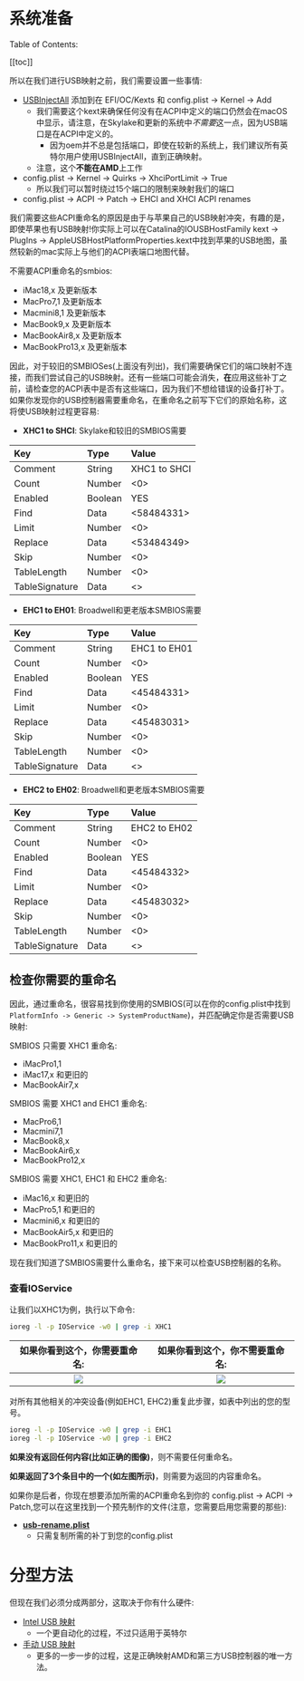 # 系统准备

Table of Contents:

[[toc]]

所以在我们进行USB映射之前，我们需要设置一些事情:

* [USBInjectAll](https://github.com/Sniki/OS-X-USB-Inject-All/releases) 添加到在 EFI/OC/Kexts 和 config.plist -> Kernel -> Add
  * 我们需要这个kext来确保任何没有在ACPI中定义的端口仍然会在macOS中显示，请注意，在Skylake和更新的系统中*不需要*这一点，因为USB端口是在ACPI中定义的。
    * 因为oem并不总是包括端口，即使在较新的系统上，我们建议所有英特尔用户使用USBInjectAll，直到正确映射。
  * 注意，这个**不能在AMD**上工作
* config.plist -> Kernel -> Quirks -> XhciPortLimit -> True
  * 所以我们可以暂时绕过15个端口的限制来映射我们的端口
* config.plist -> ACPI -> Patch -> EHCI and XHCI ACPI renames

我们需要这些ACPI重命名的原因是由于与苹果自己的USB映射冲突，有趣的是，即使苹果也有USB映射!你实际上可以在Catalina的IOUSBHostFamily kext -> PlugIns -> AppleUSBHostPlatformProperties.kext中找到苹果的USB地图，虽然较新的mac实际上与他们的ACPI表端口地图代替。

不需要ACPI重命名的smbios:

* iMac18,x 及更新版本
* MacPro7,1 及更新版本
* Macmini8,1 及更新版本
* MacBook9,x  及更新版本
* MacBookAir8,x  及更新版本
* MacBookPro13,x 及更新版本

因此，对于较旧的SMBIOSes(上面没有列出)，我们需要确保它们的端口映射不连接，而我们尝试自己的USB映射。还有一些端口可能会消失，**在**应用这些补丁之前，请检查您的ACPI表中是否有这些端口，因为我们不想给错误的设备打补丁。如果你发现你的USB控制器需要重命名，在重命名之前写下它们的原始名称，这将使USB映射过程更容易:

* **XHC1 to SHCI**: Skylake和较旧的SMBIOS需要

| Key | Type | Value |
| :--- | :--- | :--- |
| Comment | String | XHC1 to SHCI |
| Count | Number | <0> |
| Enabled | Boolean | YES |
| Find | Data | <58484331> |
| Limit | Number | <0> |
| Replace | Data | <53484349> |
| Skip | Number | <0> |
| TableLength | Number | <0> |
| TableSignature | Data | <> |

* **EHC1 to EH01**: Broadwell和更老版本SMBIOS需要

| Key | Type | Value |
| :--- | :--- | :--- |
| Comment | String | EHC1 to EH01 |
| Count | Number | <0> |
| Enabled | Boolean | YES |
| Find | Data | <45484331> |
| Limit | Number | <0> |
| Replace | Data | <45483031> |
| Skip | Number | <0> |
| TableLength | Number | <0> |
| TableSignature | Data | <> |

* **EHC2 to EH02**: Broadwell和更老版本SMBIOS需要

| Key | Type | Value |
| :--- | :--- | :--- |
| Comment | String | EHC2 to EH02 |
| Count | Number | <0> |
| Enabled | Boolean | YES |
| Find | Data | <45484332> |
| Limit | Number | <0> |
| Replace | Data | <45483032> |
| Skip | Number | <0> |
| TableLength | Number | <0> |
| TableSignature | Data | <> |

## 检查你需要的重命名

因此，通过重命名，很容易找到你使用的SMBIOS(可以在你的config.plist中找到`PlatformInfo -> Generic -> SystemProductName`)，并匹配确定你是否需要USB映射:

SMBIOS 只需要 XHC1 重命名:

* iMacPro1,1
* iMac17,x 和更旧的
* MacBookAir7,x

SMBIOS 需要 XHC1 and EHC1 重命名:

* MacPro6,1
* Macmini7,1
* MacBook8,x
* MacBookAir6,x
* MacBookPro12,x

SMBIOS 需要 XHC1, EHC1 和 EHC2 重命名:

* iMac16,x 和更旧的
* MacPro5,1 和更旧的
* Macmini6,x 和更旧的
* MacBookAir5,x  和更旧的
* MacBookPro11,x 和更旧的

现在我们知道了SMBIOS需要什么重命名，接下来可以检查USB控制器的名称。

### 查看IOService

让我们以XHC1为例，执行以下命令:

```sh
ioreg -l -p IOService -w0 | grep -i XHC1
```

如果你看到这个，你需要重命名: |  如果你看到这个，你不需要重命名:
:-------------------------:|:-------------------------:
![](../images/system-preperation-md/ioreg-name.png)  |  ![](../images/system-preperation-md/no-rename-needed.png)

对所有其他相关的冲突设备(例如EHC1, EHC2)重复此步骤，如表中列出的您的型号。

```sh
ioreg -l -p IOService -w0 | grep -i EHC1
ioreg -l -p IOService -w0 | grep -i EHC2
```

**如果没有返回任何内容(比如正确的图像)**，则不需要任何重命名。

**如果返回了3个条目中的一个(如左图所示)**，则需要为返回的内容重命名。

如果你是后者，你现在想要添加所需的ACPI重命名到你的 config.plist -> ACPI -> Patch,您可以在这里找到一个预先制作的文件(注意，您需要启用您需要的那些):

* **[usb-rename.plist](https://github.com/dortania/OpenCore-Post-Install/blob/master/extra-files/usb-rename.plist)**
  * 只需复制所需的补丁到您的config.plist

# 分型方法

但现在我们必须分成两部分，这取决于你有什么硬件:

* [Intel USB 映射](../usb/intel-mapping/intel.md)
  * 一个更自动化的过程，不过只适用于英特尔
* [手动 USB 映射](../usb/manual/manual.md)
  * 更多的一步一步的过程，这是正确映射AMD和第三方USB控制器的唯一方法。
